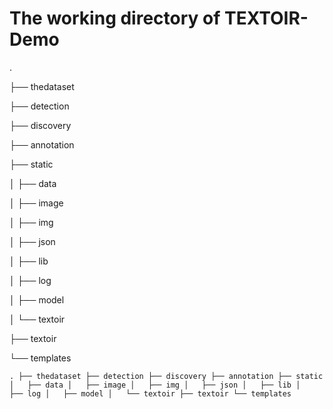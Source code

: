 # The working directory of TEXTOIR-Demo
.

├── thedataset

├── detection

├── discovery

├── annotation

├── static

│   ├── data

│   ├── image

│   ├── img

│   ├── json

│   ├── lib

│   ├── log

│   ├── model

│   └── textoir

├── textoir

└── templates

`.
├── thedataset
├── detection
├── discovery
├── annotation
├── static
│   ├── data
│   ├── image
│   ├── img
│   ├── json
│   ├── lib
│   ├── log
│   ├── model
│   └── textoir
├── textoir
└── templates
`
